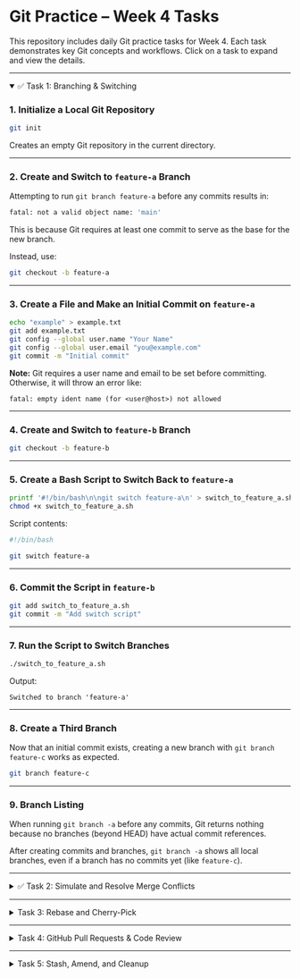# Git Practice – Week 4 Tasks

This repository includes daily Git practice tasks for Week 4. Each task demonstrates key Git concepts and workflows. Click on a task to expand and view the details.

---

<details open>
<summary>✅ Task 1: Branching & Switching</summary>

### 1. Initialize a Local Git Repository

```bash
git init
```
Creates an empty Git repository in the current directory.

---

### 2. Create and Switch to `feature-a` Branch

Attempting to run `git branch feature-a` before any commits results in:

```bash
fatal: not a valid object name: 'main'
```
This is because Git requires at least one commit to serve as the base for the new branch.

Instead, use:
```bash
git checkout -b feature-a
```

---

### 3. Create a File and Make an Initial Commit on `feature-a`

```bash
echo "example" > example.txt
git add example.txt
git config --global user.name "Your Name"
git config --global user.email "you@example.com"
git commit -m "Initial commit"
```
**Note:** Git requires a user name and email to be set before committing. Otherwise, it will throw an error like:
```
fatal: empty ident name (for <user@host>) not allowed
```

---

### 4. Create and Switch to `feature-b` Branch

```bash
git checkout -b feature-b
```

---

### 5. Create a Bash Script to Switch Back to `feature-a`

```bash
printf '#!/bin/bash\n\ngit switch feature-a\n' > switch_to_feature_a.sh
chmod +x switch_to_feature_a.sh
```

Script contents:
```bash
#!/bin/bash

git switch feature-a
```

---

### 6. Commit the Script in `feature-b`

```bash
git add switch_to_feature_a.sh
git commit -m "Add switch script"
```

---

### 7. Run the Script to Switch Branches

```bash
./switch_to_feature_a.sh
```
Output:
```
Switched to branch 'feature-a'
```

---

### 8. Create a Third Branch

Now that an initial commit exists, creating a new branch with `git branch feature-c` works as expected.

```bash
git branch feature-c
```

---

### 9. Branch Listing

When running `git branch -a` before any commits, Git returns nothing because no branches (beyond HEAD) have actual commit references.

After creating commits and branches, `git branch -a` shows all local branches, even if a branch has no commits yet (like `feature-c`).

</details>

---

<details>
<summary>✅ Task 2: Simulate and Resolve Merge Conflicts</summary>

### 🎯 Goal:
Modify the same file (`example.txt`) in both `feature-a` and `feature-b` to simulate a conflict and resolve it.

### ✅ Steps Performed:

**In `feature-b`:**
```bash
git switch feature-b
echo "adding conflict feature-b" >> example.txt
git add example.txt
git commit -m "Adding conflict feature-b"
```

**In `feature-a`:**
```bash
git switch feature-a
echo "adding conflict feature-a" >> example.txt
git add example.txt
git commit -m "Adding conflict feature-a"
```

**Merge `feature-b` into `feature-a`:**
```bash
git merge feature-b
```

You will see:
```
CONFLICT (content): Merge conflict in example.txt
Automatic merge failed; fix conflicts and then commit the result.
```

### 🛠️ Conflict Resolution:
Opened the folder using:
```bash
code .
```
Used the VS Code UI to resolve the conflict by selecting both changes.

**Final content of `example.txt`:**
```txt
example
adding conflict feature-a
adding conflict feature-b
```

Then:
```bash
git add example.txt
git commit -m "Resolve merge conflict between feature-a and feature-b"
```

### ✅ Final Status:
```bash
git status
# On branch feature-a
# nothing to commit, working tree clean
```

### ℹ️ Explanation of the Commit:
> The merge commit resolves a conflict between `feature-a` and `feature-b`, where both branches appended different lines to `example.txt`. Both changes were kept to preserve work from both branches.

### ⚠️ Note About `code .` Command:
Running `code .` just opens the current directory in VS Code — this command is helpful but not necessary for the Git workflow. It was used to assist visually in resolving the conflict.

</details>

---

<details>
<summary>Task 3: Rebase and Cherry-Pick</summary>

- Use `git rebase` to reapply commits from `feature-a` onto `main`.
- Document what happens to the commit history.
- Use `git cherry-pick` to apply a single commit from `feature-b` to `main`.
- Explain the difference between `rebase` and `merge` in your own words.

</details>

---

<details>
<summary>Task 4: GitHub Pull Requests & Code Review</summary>

- Push both branches (`feature-a`, `feature-b`) to your GitHub repository.
- Create a pull request from one branch into `main`.
- Request a review from a classmate or mentor.
- Write at least one constructive code comment in someone else's pull request.

</details>

---

<details>
<summary>Task 5: Stash, Amend, and Cleanup</summary>

- Make local changes and store them using `git stash`.
- Restore the changes using `git stash pop`.
- Amend your last commit using `git commit --amend`.
- Clean up local branches that have already been merged.

</details>
